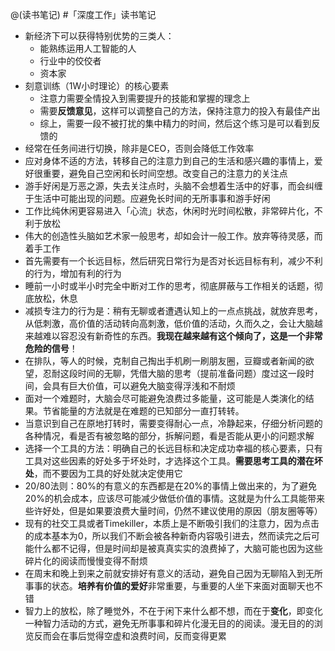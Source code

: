 @(读书笔记)
#「深度工作」读书笔记

* 新经济下可以获得特别优势的三类人：
	* 能熟练运用人工智能的人
	* 行业中的佼佼者
	* 资本家
* 刻意训练（1W小时理论）的核心要素
	* 注意力需要全情投入到需要提升的技能和掌握的理念上
	* 需要**反馈意见**，这样可以调整自己的方法，保持注意力的投入有最佳产出
	* 综上，需要一段不被打扰的集中精力的时间，然后这个练习是可以看到反馈的
* 经常在任务间进行切换，除非是CEO，否则会降低工作效率
* 应对身体不适的方法，转移自己的注意力到自己的生活和感兴趣的事情上，爱好很重要，避免自己空闲和长时间空想。改变自己的注意力的关注点
* 游手好闲是万恶之源，失去关注点时，头脑不会想着生活中的好事，而会纠缠于生活中可能出现的问题。应避免长时间的无所事事和游手好闲
* 工作比纯休闲更容易进入「心流」状态，休闲时光时间松散，非常碎片化，不利于放松
* 伟大的创造性头脑如艺术家一般思考，却如会计一般工作。放弃等待灵感，而着手工作
* 首先需要有一个长远目标，然后研究日常行为是否对长远目标有利，减少不利的行为，增加有利的行为
* 睡前一小时或半小时完全中断对工作的思考，彻底屏蔽与工作相关的话题，彻底放松，休息
* 减损专注力的行为是：稍有无聊或者遭遇认知上的一点点挑战，就放弃思考，从低刺激，高价值的活动转向高刺激，低价值的活动，久而久之，会让大脑越来越难以容忍没有新奇性的东西。**我现在越来越有这个倾向了，这是一个非常危险的信号**！
* 在排队，等人的时候，克制自己掏出手机刷一刷朋友圈，豆瓣或者新闻的欲望，忍耐这段时间的无聊，凭借大脑的思考（提前准备问题）度过这一段时间，会具有巨大价值，可以避免大脑变得浮浅和不耐烦
* 面对一个难题时，大脑会尽可能避免浪费过多能量，这可能是人类演化的结果。节省能量的方法就是在难题的已知部分一直打转转。
* 当意识到自己在原地打转时，需要变得耐心一点，冷静起来，仔细分析问题的各种情况，看是否有被忽略的部分，拆解问题，看是否能从更小的问题求解
* 选择一个工具的方法：明确自己的长远目标和决定成功幸福的核心要素，只有工具对这些因素的好处多于坏处时，才选择这个工具。**需要思考工具的潜在坏处**，而不要因为工具的好处就决定使用它
* 20/80法则：80%的有意义的东西都是在20%的事情上做出来的，为了避免20%的机会成本，应该尽可能减少做低价值的事情。这就是为什么工具能带来些许好处，但是如果要浪费大量时间，仍然不建议使用的原因（朋友圈等等）
* 现有的社交工具或者Timekiller，本质上是不断吸引我们的注意力，因为点击的成本基本为0，所以我们不断会被各种新奇内容吸引进去，然而读完之后可能什么都不记得，但是时间却是被真真实实的浪费掉了，大脑可能也因为这些碎片化的阅读而慢慢变得不耐烦
* 在周末和晚上到来之前就安排好有意义的活动，避免自己因为无聊陷入到无所事事的状态。**培养有价值的爱好**非常重要，与重要的人坐下来面对面聊天也不错
* 智力上的放松，除了睡觉外，不在于闲下来什么都不想，而在于**变化**，即变化一种智力活动的方式，避免无所事事和碎片化漫无目的的阅读。漫无目的的浏览反而会在事后觉得空虚和浪费时间，反而变得更累